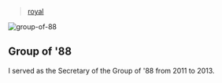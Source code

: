 > [royal](/profile/education/royal)

![group-of-88](/profile/education/photos/hilton.png)

## Group of '88

I served as the Secretary of the Group of '88 from 2011 to 2013.
